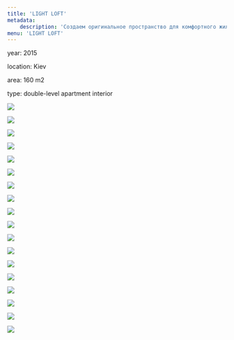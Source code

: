 ```yaml
---
title: 'LIGHT LOFT'
metadata:
    description: 'Создаем оригинальное пространство для комфортного жилья. Индивидуальный подход к каждому клиенту.'
menu: 'LIGHT LOFT'
---
```


<div class="project-description">
<p>year: 2015</p>
<p>location: Kiev</p>
<p>area: 160 m2</p>
<p>type: double-level apartment interior</p>
</div>

<div class="clearfix"></div>
<div id="project-images" class="owl-carousel owl-theme" markdown="1">

![](Light_loft_3.jpg)
    
![](Light_loft_5.jpg)
    
![](Light_loft_6.jpg)
    
![](Light_loft_7.jpg)
    
![](Light_loft_8.jpg)
    
![](Light_loft_9.jpg)
    
![](Light_loft_10.jpg)
    
![](Light_loft_11.jpg)
    
![](Light_loft_13.jpg)
    
![](Light_loft_14.jpg)
    
![](Light_loft_15.jpg)
    
![](Light_loft_16.jpg)
    
![](Light_loft_Gostinaya%20SA_View02.jpg)
    
![](Light_loft_Gostinaya%20SA_View03.jpg)
    
![](Light_loft_Gostinaya%20SA_View04.jpg)
    
![](Light_loft_Gostinaya%20SA_View05.jpg)
    
![](Light_loft_Gostinaya%20SA_View06.jpg)
    
![](Light_loft_Gostinaya%20SA_View07.jpg)
    
</div>